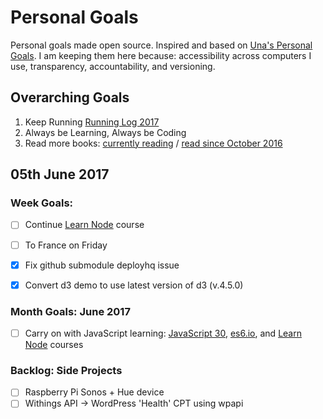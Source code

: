 Personal Goals
==============

Personal goals made open source. Inspired and based on [Una's Personal Goals](https://github.com/una/personal-goals). I am keeping them here because: accessibility across computers I use, transparency, accountability, and versioning.

## Overarching Goals
1. Keep Running [Running Log 2017](/running/2017-weekly.md)
2. Always be Learning, Always be Coding
3. Read more books: [currently reading](/books/books-in-progress.md) / [read since October 2016](/books/books-read.md)

## 05th June 2017

### Week Goals:
- [ ] Continue [Learn Node](https://learnnode.com) course
- [ ] To France on Friday
- [x] Fix github submodule deployhq issue
- [x] Convert d3 demo to use latest version of d3 (v.4.5.0)


### Month Goals: June 2017
- [ ] Carry on with JavaScript learning: [JavaScript 30](https://javascript30.com/), [es6.io](https://es6.io), and [Learn Node](https://learnnode.com) courses


### Backlog: Side Projects
- [ ] Raspberry Pi Sonos + Hue device
- [ ] Withings API -> WordPress 'Health' CPT using wpapi
